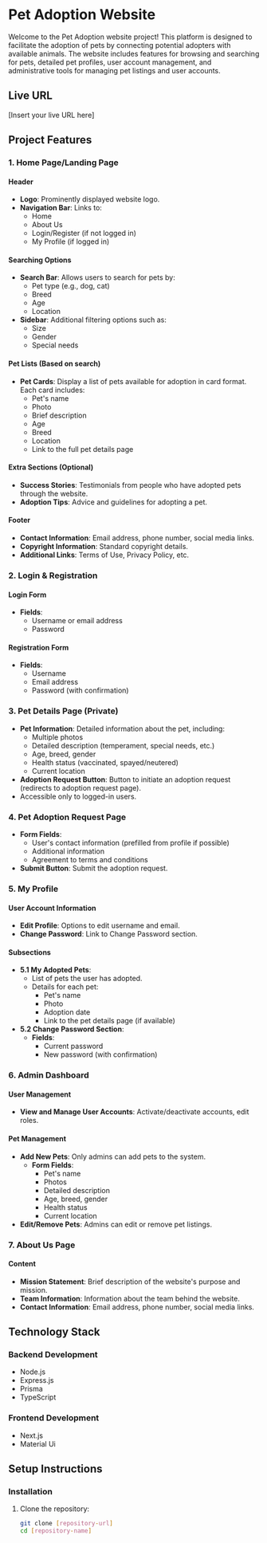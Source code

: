 # Pet Adoption Website

Welcome to the Pet Adoption website project! This platform is designed to facilitate the adoption of pets by connecting potential adopters with available animals. The website includes features for browsing and searching for pets, detailed pet profiles, user account management, and administrative tools for managing pet listings and user accounts.

## Live URL

[Insert your live URL here]

## Project Features

### 1. Home Page/Landing Page

#### Header

- **Logo**: Prominently displayed website logo.
- **Navigation Bar**: Links to:
  - Home
  - About Us
  - Login/Register (if not logged in)
  - My Profile (if logged in)

#### Searching Options

- **Search Bar**: Allows users to search for pets by:
  - Pet type (e.g., dog, cat)
  - Breed
  - Age
  - Location
- **Sidebar**: Additional filtering options such as:
  - Size
  - Gender
  - Special needs

#### Pet Lists (Based on search)

- **Pet Cards**: Display a list of pets available for adoption in card format. Each card includes:
  - Pet's name
  - Photo
  - Brief description
  - Age
  - Breed
  - Location
  - Link to the full pet details page

#### Extra Sections (Optional)

- **Success Stories**: Testimonials from people who have adopted pets through the website.
- **Adoption Tips**: Advice and guidelines for adopting a pet.

#### Footer

- **Contact Information**: Email address, phone number, social media links.
- **Copyright Information**: Standard copyright details.
- **Additional Links**: Terms of Use, Privacy Policy, etc.

### 2. Login & Registration

#### Login Form

- **Fields**:
  - Username or email address
  - Password

#### Registration Form

- **Fields**:
  - Username
  - Email address
  - Password (with confirmation)

### 3. Pet Details Page (Private)

- **Pet Information**: Detailed information about the pet, including:
  - Multiple photos
  - Detailed description (temperament, special needs, etc.)
  - Age, breed, gender
  - Health status (vaccinated, spayed/neutered)
  - Current location
- **Adoption Request Button**: Button to initiate an adoption request (redirects to adoption request page).
- Accessible only to logged-in users.

### 4. Pet Adoption Request Page

- **Form Fields**:
  - User's contact information (prefilled from profile if possible)
  - Additional information
  - Agreement to terms and conditions
- **Submit Button**: Submit the adoption request.

### 5. My Profile

#### User Account Information

- **Edit Profile**: Options to edit username and email.
- **Change Password**: Link to Change Password section.

#### Subsections

- **5.1 My Adopted Pets**:
  - List of pets the user has adopted.
  - Details for each pet:
    - Pet's name
    - Photo
    - Adoption date
    - Link to the pet details page (if available)
- **5.2 Change Password Section**:
  - **Fields**:
    - Current password
    - New password (with confirmation)

### 6. Admin Dashboard

#### User Management

- **View and Manage User Accounts**: Activate/deactivate accounts, edit roles.

#### Pet Management

- **Add New Pets**: Only admins can add pets to the system.
  - **Form Fields**:
    - Pet's name
    - Photos
    - Detailed description
    - Age, breed, gender
    - Health status
    - Current location
- **Edit/Remove Pets**: Admins can edit or remove pet listings.

### 7. About Us Page

#### Content

- **Mission Statement**: Brief description of the website's purpose and mission.
- **Team Information**: Information about the team behind the website.
- **Contact Information**: Email address, phone number, social media links.

## Technology Stack

### Backend Development

- Node.js
- Express.js
- Prisma
- TypeScript

### Frontend Development

- Next.js
- Material Ui

## Setup Instructions

### Installation

1. Clone the repository:
   ```bash
   git clone [repository-url]
   cd [repository-name]
   ```
